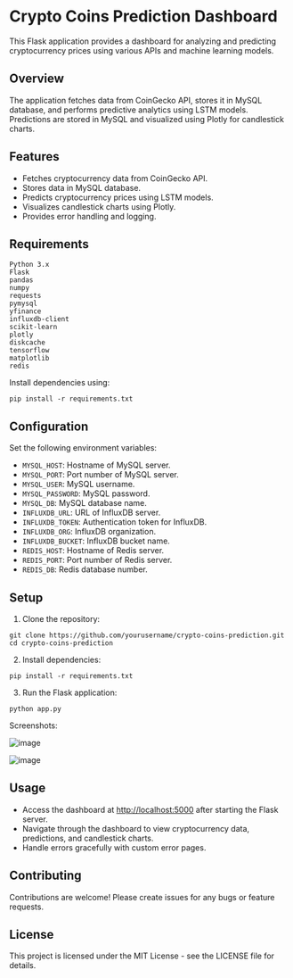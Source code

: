 # Crypto Coins Prediction Dashboard

This Flask application provides a dashboard for analyzing and predicting cryptocurrency prices using various APIs and machine learning models.

## Overview

The application fetches data from CoinGecko API, stores it in MySQL database, and performs predictive analytics using LSTM models. Predictions are stored in MySQL and visualized using Plotly for candlestick charts.

## Features

- Fetches cryptocurrency data from CoinGecko API.
- Stores data in MySQL database.
- Predicts cryptocurrency prices using LSTM models.
- Visualizes candlestick charts using Plotly.
- Provides error handling and logging.

 ## Requirements
    
    Python 3.x
    Flask
    pandas
    numpy
    requests
    pymysql
    yfinance
    influxdb-client
    scikit-learn
    plotly
    diskcache
    tensorflow
    matplotlib
    redis
    
    
Install dependencies using:
  ```
  pip install -r requirements.txt
  ```


## Configuration

Set the following environment variables:

- `MYSQL_HOST`: Hostname of MySQL server.
- `MYSQL_PORT`: Port number of MySQL server.
- `MYSQL_USER`: MySQL username.
- `MYSQL_PASSWORD`: MySQL password.
- `MYSQL_DB`: MySQL database name.
- `INFLUXDB_URL`: URL of InfluxDB server.
- `INFLUXDB_TOKEN`: Authentication token for InfluxDB.
- `INFLUXDB_ORG`: InfluxDB organization.
- `INFLUXDB_BUCKET`: InfluxDB bucket name.
- `REDIS_HOST`: Hostname of Redis server.
- `REDIS_PORT`: Port number of Redis server.
- `REDIS_DB`: Redis database number.

## Setup

1. Clone the repository:
  ```
  git clone https://github.com/yourusername/crypto-coins-prediction.git
  cd crypto-coins-prediction
  ```


2. Install dependencies:
  ```
  pip install -r requirements.txt
  ```

3. Run the Flask application:
  ```
  python app.py
  ```

Screenshots:

![image](https://github.com/Amits64/stock-analyzer/assets/135766785/030c8299-2aa2-4844-8638-9d2b6613be2d)

![image](https://github.com/Amits64/stock-analyzer/assets/135766785/6068a0b2-f327-4855-999f-0c1a016f114e)


## Usage

- Access the dashboard at [http://localhost:5000](http://localhost:5000) after starting the Flask server.
- Navigate through the dashboard to view cryptocurrency data, predictions, and candlestick charts.
- Handle errors gracefully with custom error pages.

## Contributing

Contributions are welcome! Please create issues for any bugs or feature requests.

## License

This project is licensed under the MIT License - see the LICENSE file for details.

